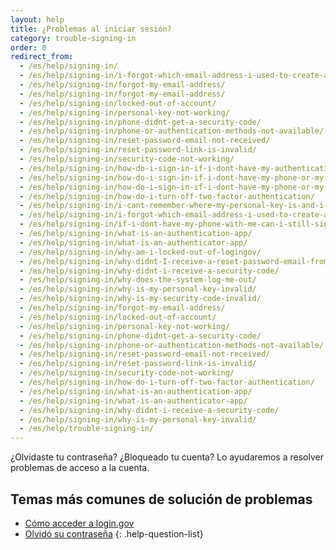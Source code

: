 ```yaml
---
layout: help
title: ¿Problemas al iniciar sesión?
category: trouble-signing-in
order: 0
redirect_from:
  - /es/help/signing-in/
  - /es/help/signing-in/i-forgot-which-email-address-i-used-to-create-an-account/
  - /es/help/signing-in/forgot-my-email-address/
  - /es/help/signing-in/forgot-my-email-address/
  - /es/help/signing-in/locked-out-of-account/
  - /es/help/signing-in/personal-key-not-working/
  - /es/help/signing-in/phone-didnt-get-a-security-code/
  - /es/help/signing-in/phone-or-authentication-methods-not-available/
  - /es/help/signing-in/reset-password-email-not-received/
  - /es/help/signing-in/reset-password-link-is-invalid/
  - /es/help/signing-in/security-code-not-working/
  - /es/help/signing-in/how-do-i-sign-in-if-i-dont-have-my-authentication-methods/
  - /es/help/signing-in/how-do-i-sign-in-if-i-dont-have-my-phone-or-my-personal-key/
  - /es/help/signing-in/how-do-i-sign-in-if-i-dont-have-my-phone-or-my-phone-number-has-changed/
  - /es/help/signing-in/how-do-i-turn-off-two-factor-authentication/
  - /es/help/signing-in/i-cant-remember-where-my-personal-key-is-and-i-dont-have-my-phone-with-me/
  - /es/help/signing-in/i-forgot-which-email-address-i-used-to-create-an-account/
  - /es/help/signing-in/if-i-dont-have-my-phone-with-me-can-i-still-sign-in/
  - /es/help/signing-in/what-is-an-authentication-app/
  - /es/help/signing-in/what-is-an-authenticator-app/
  - /es/help/signing-in/why-am-i-locked-out-of-logingov/
  - /es/help/signing-in/why-didnt-I-receive-a-reset-password-email-from-logingov/
  - /es/help/signing-in/why-didnt-i-receive-a-security-code/
  - /es/help/signing-in/why-does-the-system-log-me-out/
  - /es/help/signing-in/why-is-my-personal-key-invalid/
  - /es/help/signing-in/why-is-my-security-code-invalid/
  - /es/help/signing-in/forgot-my-email-address/
  - /es/help/signing-in/locked-out-of-account/
  - /es/help/signing-in/personal-key-not-working/
  - /es/help/signing-in/phone-didnt-get-a-security-code/
  - /es/help/signing-in/phone-or-authentication-methods-not-available/
  - /es/help/signing-in/reset-password-email-not-received/
  - /es/help/signing-in/reset-password-link-is-invalid/
  - /es/help/signing-in/security-code-not-working/
  - /es/help/signing-in/how-do-i-turn-off-two-factor-authentication/
  - /es/help/signing-in/what-is-an-authentication-app/
  - /es/help/signing-in/what-is-an-authenticator-app/
  - /es/help/signing-in/why-didnt-i-receive-a-security-code/
  - /es/help/signing-in/why-is-my-personal-key-invalid/
  - /es/help/trouble-signing-in/
---
```


¿Olvidaste tu contraseña? ¿Bloqueado tu cuenta? Lo ayudaremos a resolver problemas de acceso a la cuenta.

## Temas más comunes de solución de problemas

* [Cómo acceder a login.gov](site.baseurl/help/trouble-signing-in/how-to-sign-in)
* [Olvidó su contraseña](site.baseurl/help/trouble-signing-in/forgot-your-password)
{: .help-question-list}
